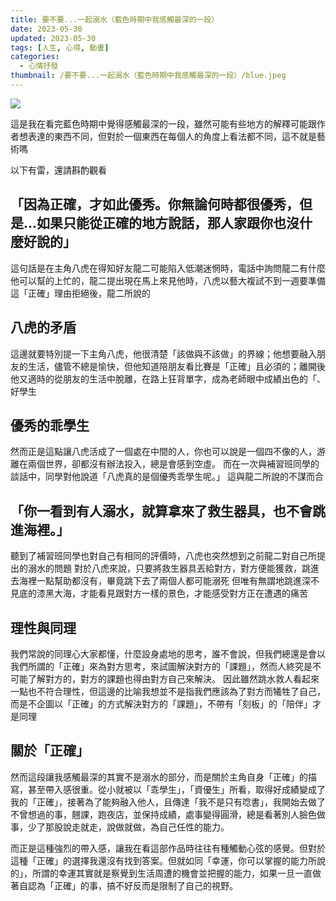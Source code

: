```yaml
---
title: 要不要...一起溺水（藍色時期中我感觸最深的一段）
date: 2023-05-30
updated: 2023-05-30
tags: [人生, 心得, 動畫]
categories:
  - 心情抒發
thumbnail: /要不要...一起溺水（藍色時期中我感觸最深的一段）/blue.jpeg
---
```


![](/blog/assets/blue.jpeg)

<!-- more -->

這是我在看完藍色時期中覺得感觸最深的一段，雖然可能有些地方的解釋可能跟作者想表達的東西不同，但對於一個東西在每個人的角度上看法都不同，這不就是藝術嗎

以下有雷，還請斟酌觀看

## 「因為正確，才如此優秀。你無論何時都很優秀，但是...如果只能從正確的地方說話，那人家跟你也沒什麼好說的」
這句話是在主角八虎在得知好友龍二可能陷入低潮迷惘時，電話中詢問龍二有什麼他可以幫的上忙的，龍二提出現在馬上來見他時，八虎以藝大複試不到一週要準備這「正確」理由拒絕後，龍二所說的
## 八虎的矛盾
這邊就要特別提一下主角八虎，他很清楚「該做與不該做」的界線；他想要融入朋友的生活，儘管不總是愉快，但他知道陪朋友看比賽是「正確」且必須的；離開後他又適時的從朋友的生活中脫離，在路上狂背單字，成為老師眼中成績出色的「、好學生
## 優秀的乖學生
然而正是這點讓八虎活成了一個處在中間的人，你也可以說是一個四不像的人，游離在兩個世界，卻都沒有辦法投入，總是會感到空虛。
而在一次與補習班同學的談話中，同學對他說道「八虎真的是個優秀乖學生呢。」
這與龍二所說的不謀而合
## 「你一看到有人溺水，就算拿來了救生器具，也不會跳進海裡。」
聽到了補習班同學也對自己有相同的評價時，八虎也突然想到之前龍二對自己所提出的溺水的問題
對於八虎來說，只要將救生器具丟給對方，對方便能獲救，跳進去海裡一點幫助都沒有，畢竟跳下去了兩個人都可能溺死
但唯有無謂地跳進深不見底的漆黑大海，才能看見跟對方一樣的景色，才能感受對方正在遭遇的痛苦
## 理性與同理
我們常說的同理心大家都懂，什麼設身處地的思考，誰不會說，但我們總還是會以我們所謂的「正確」來為對方思考，來試圖解決對方的「課題」，然而人終究是不可能了解對方的，對方的課題也得由對方自己來解決。
因此雖然跳水救人看起來一點也不符合理性，但這邊的比喻我想並不是指我們應該為了對方而犧牲了自己，而是不企圖以「正確」的方式解決對方的「課題」，不帶有「刻板」的「陪伴」才是同理
## 關於「正確」
然而這段讓我感觸最深的其實不是溺水的部分，而是關於主角自身「正確」的描寫，甚至帶入感很重。從小就被以「乖學生」，「資優生」所看，取得好成績變成了我的「正確」，接著為了能夠融入他人，且傳達「我不是只有唸書」，我開始去做了不曾想過的事，翹課，跑夜店，並保持成績，處事變得圓滑，總是看著別人臉色做事，少了那股說走就走，說做就做，為自己任性的能力。

而正是這種強烈的帶入感，讓我在看這部作品時往往有種觸動心弦的感覺。但對於這種「正確」的選擇我還沒有找到答案。但就如同「幸運，你可以掌握的能力所說的」，所謂的幸運其實就是察覺到生活周遭的機會並把握的能力，如果一旦一直做著自認為「正確」的事，搞不好反而是限制了自己的視野。

